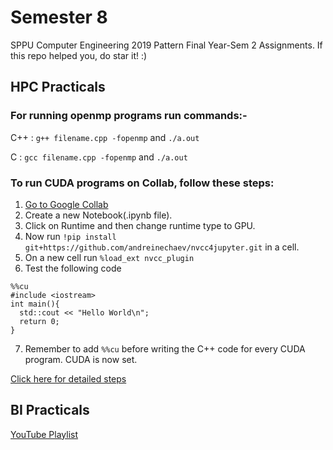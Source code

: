 # Semester 8
SPPU Computer Engineering 2019 Pattern Final Year-Sem 2 Assignments. If this repo helped you, do star it! :)

## HPC Practicals
### For running openmp programs run commands:- 
C++ : `g++ filename.cpp -fopenmp` and `./a.out`

C : `gcc filename.cpp -fopenmp` and `./a.out`

### To run CUDA programs on Collab, follow these steps:
1. [Go to Google Collab](https://colab.research.google.com)
2. Create a new Notebook(.ipynb file).
3. Click on Runtime and then change runtime type to GPU.
4. Now run `!pip install git+https://github.com/andreinechaev/nvcc4jupyter.git` in a cell.
5. On a new cell run `%load_ext nvcc_plugin`
6. Test the following code
```
%%cu
#include <iostream>
int main(){
  std::cout << "Hello World\n";
  return 0;
}
```

7. Remember to add `%%cu` before writing the C++ code for every CUDA program. CUDA is now set.

[Click here for detailed steps](https://www.geeksforgeeks.org/how-to-run-cuda-c-c-on-jupyter-notebook-in-google-colaboratory/)
## BI Practicals
[YouTube Playlist](https://youtube.com/playlist?list=PLf2Wj8X3RbBRy-zlDkrbMPuFbb6peTeTG)


